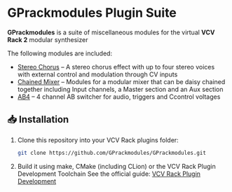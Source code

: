# GPrackmodules Plugin Suite

**GPrackmodules** is a suite of miscellaneous modules for the virtual **VCV Rack 2** modular synthesizer

The following modules are included:

- [Stereo Chorus](StereoChorus.html) – A stereo chorus effect with up to four stereo voices with external control and modulation through CV inputs
- [Chained Mixer](ChainedMixer.html) – Modules for a modular mixer that can be daisy chained together including Input channels, a Master section and an Aux section
- [AB4](AB4.html) – 4 channel AB switcher for audio, triggers and Ccontrol voltages



## 📥 Installation

1. Clone this repository into your VCV Rack plugins folder:
   ```bash
   git clone https://github.com/GPrackmodules/GPrackmodules.git
   ```

2. Build it using make, CMake (including CLion) or the VCV Rack Plugin Development Toolchain
   See the official guide: [VCV Rack Plugin Development](https://vcvrack.com/manual/PluginDevelopmentTutorial)
